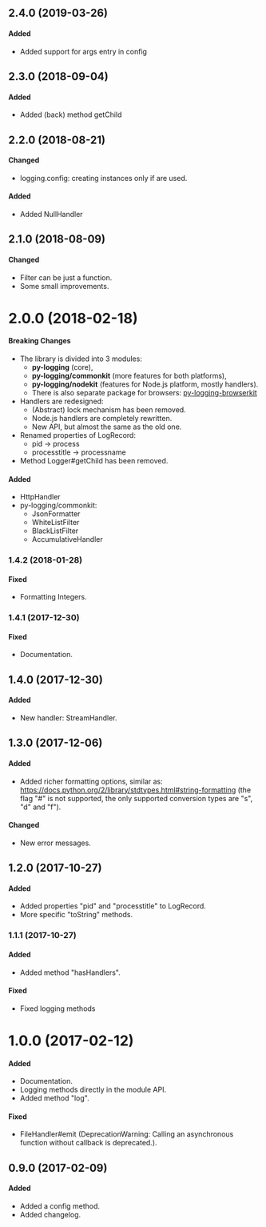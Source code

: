 ## 2.4.0 (2019-03-26)

#### Added

* Added support for args entry in config

## 2.3.0 (2018-09-04)

#### Added

* Added (back) method getChild

## 2.2.0 (2018-08-21)

#### Changed

* logging.config: creating instances only if are used.

#### Added

* Added NullHandler

## 2.1.0 (2018-08-09)

#### Changed

* Filter can be just a function.
* Some small improvements.


# 2.0.0 (2018-02-18)

#### Breaking Changes

* The library is divided into 3 modules:
	* **py-logging** (core),
	* **py-logging/commonkit** (more features for both platforms),
	* **py-logging/nodekit** (features for Node.js platform, mostly handlers).
	* There is also separate package for browsers: [py-logging-browserkit](https://github.com/jose-pleonasm/py-logging-browserkit)
* Handlers are redesigned:
	* (Abstract) lock mechanism has been removed.
	* Node.js handlers are completely rewritten.
	* New API, but almost the same as the old one.
* Renamed properties of LogRecord:
	* pid -> process
	* processtitle -> processname
* Method Logger#getChild has been removed.

#### Added

* HttpHandler
* py-logging/commonkit:
	* JsonFormatter
	* WhiteListFilter
	* BlackListFilter
	* AccumulativeHandler

### 1.4.2 (2018-01-28)

#### Fixed

* Formatting Integers.

### 1.4.1 (2017-12-30)

#### Fixed

* Documentation.

## 1.4.0 (2017-12-30)

#### Added

* New handler: StreamHandler.

## 1.3.0 (2017-12-06)

#### Added

* Added richer formatting options, similar as: https://docs.python.org/2/library/stdtypes.html#string-formatting
(the flag "#" is not supported, the only supported conversion types are "s", "d" and "f").

#### Changed

* New error messages.

## 1.2.0 (2017-10-27)

#### Added

* Added properties "pid" and "processtitle" to LogRecord.
* More specific "toString" methods.

### 1.1.1 (2017-10-27)

#### Added

* Added method "hasHandlers".

#### Fixed

* Fixed logging methods

# 1.0.0 (2017-02-12)

#### Added

* Documentation.
* Logging methods directly in the module API.
* Added method "log".

#### Fixed

* FileHandler#emit (DeprecationWarning: Calling an asynchronous function without callback is deprecated.).

## 0.9.0 (2017-02-09)

#### Added

* Added a config method.
* Added changelog.
